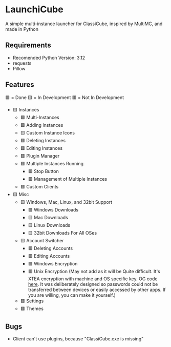 
# LaunchiCube

A simple multi-instance launcher for ClassiCube, inspired by MultiMC, and made in Python

## Requirements

- Recomended Python Version: 3.12
- requests
- Pillow

## Features

🟩 = Done
🟨 = In Development
🟥 = Not In Development

- 🟨 Instances
	- 🟩 Multi-Instances
   	- 🟩 Adding Instances
	- 🟨 Custom Instance Icons
	- 🟥 Deleting Instances
	- 🟥 Editing Instances
	- 🟥 Plugin Manager
	- 🟥 Multiple Instances Running
  		- 🟥 Stop Button
  		- 🟥 Management of Multiple Instances
	- 🟥 Custom Clients
- 🟨 Misc
	- 🟨 Windows, Mac, Linux, and 32bit Support
   		- 🟩 Windows Downloads
  		- 🟨 Mac Downloads
   		- 🟨 Linux Downloads
   		- 🟨 32bit Downloads For All OSes
	- 🟨 Account Switcher
		- 🟥 Deleting Accounts
		- 🟥 Editing Accounts
  		- 🟩 Windows Encryption
  		- 🟥 Unix Encryption (May not add as it will be Quite difficult. It's XTEA encryption with machine and OS specific key. OG code [here](https://github.com/ClassiCube/ClassiCube/blob/6d5a5b78c8b8e99d5bb4f557b8caafd9d5bb8a5b/src/Platform_Posix.c#L1382). It was deliberately designed so passwords could not be transferred between devices or easily accessed by other apps. If you are willing, you can make it yourself.)
	- 🟥 Settings
	- 🟥 Themes

## Bugs

- Client can't use plugins, because "ClassiCube.exe is missing"
